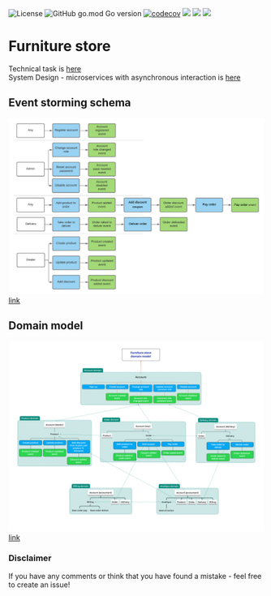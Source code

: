 ![License](https://img.shields.io/github/license/p12s/furniture-store)
![GitHub go.mod Go version](https://img.shields.io/github/go-mod/go-version/p12s/furniture-store?style=plastic)
[![codecov](https://codecov.io/gh/p12s/furniture-store/branch/master/graph/badge.svg?token=63DTDGHFF8)](https://codecov.io/gh/p12s/furniture-store)
<img src="https://github.com/p12s/furniture-store/workflows/Linter/badge.svg?branch=master">
<img src="https://github.com/p12s/furniture-store/workflows/Building/badge.svg?branch=master">
<img src="https://github.com/p12s/furniture-store/workflows/Testing/badge.svg?branch=master">

# Furniture store

Technical task is [here](tech_ru.md)  
System Design - microservices with asynchronous interaction is [here](ddd_ru.md)  

## Event storming schema
![ES](https://github.com/p12s/furniture-store/blob/master/images/ES.png?raw=true)  
[link](https://lucid.app/lucidchart/1482e706-4b6d-49f8-adce-e0b7932d8bbe/edit?viewport_loc=-128%2C-54%2C2307%2C1397%2C0_0&invitationId=inv_dd15d087-fe4e-4cea-b2f5-ce0f5ad99f35)  

## Domain model
![Domain model](https://github.com/p12s/furniture-store/blob/master/images/domain-model.png?raw=true)  
[link](https://www.xmind.net/m/EVD7bc)  

### Disclaimer  
If you have any comments or think that you have found a mistake - feel free to create an issue!  

